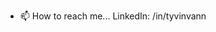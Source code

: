 
- 📫 How to reach me... LinkedIn: /in/tyvinvann

<!---
tyvinvann/tyvinvann is a ✨ special ✨ repository because its `README.md` (this file) appears on your GitHub profile.
You can click the Preview link to take a look at your changes.
--->
